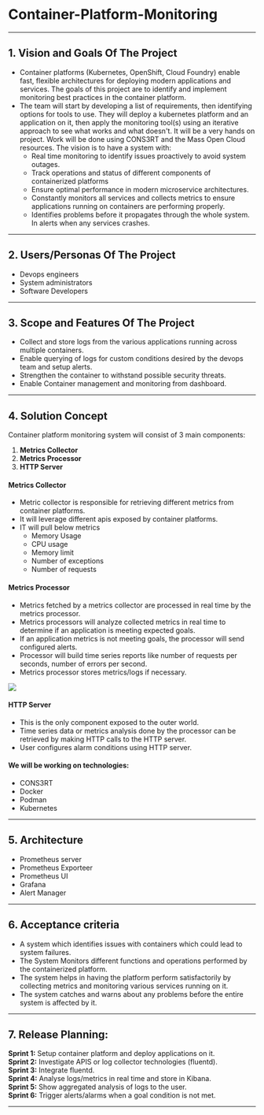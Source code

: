 # Container-Platform-Monitoring

** **

## 1. Vision and Goals Of The Project

* Container platforms (Kubernetes, OpenShift, Cloud Foundry) enable fast, flexible architectures for deploying modern applications and services. The goals of this project are to identify and implement monitoring best practices in the container platform.
* The team will start by developing a list of requirements, then identifying options for tools to use. They will deploy a kubernetes platform and an application on it, then apply the monitoring tool(s) using an iterative approach to see what works and what doesn't. It will be a very hands on project. Work will be done using CONS3RT and the Mass Open Cloud resources. The vision is to have a system with:
    * Real time monitoring to identify issues proactively to avoid system outages. 
    * Track operations and status of different components of containerized platforms
    * Ensure optimal performance in modern microservice architectures.
    * Constantly monitors all services and collects metrics to ensure applications running on containers are performing properly.
    * Identifies problems before it propagates through the whole system. In alerts when any services crashes.


** **

## 2. Users/Personas Of The Project

* Devops engineers
* System administrators
* Software Developers

** **

## 3. Scope and Features Of The Project

* Collect and store logs from the various applications running across multiple containers.
* Enable querying of logs for custom conditions desired by the devops team and setup alerts.
* Strengthen the container to withstand possible security threats.
* Enable Container management and monitoring from dashboard. 


** **

## 4. Solution Concept

Container platform monitoring system will consist of 3 main components:
1. **Metrics Collector**
2. **Metrics Processor**
3. **HTTP Server**

#### Metrics Collector
   * Metric collector is responsible for retrieving different metrics from container platforms.
   * It will leverage different apis exposed by container platforms.
   * IT will pull below metrics
        * Memory Usage
        * CPU usage
        * Memory limit
        * Number of exceptions
        * Number of requests
        
#### Metrics Processor

   * Metrics fetched by a metrics collector are processed in real time by the metrics processor.
   * Metrics processors will analyze collected metrics in real time to determine if an application is meeting expected goals.
   * If an application metrics is not meeting goals, the processor will send configured alerts.
   * Processor will build time series reports like number of requests per seconds, number of errors per second.
   * Metrics processor stores metrics/logs if necessary.
   
![](https://imgur.com/bf0dK38.png)

#### HTTP Server

   * This is the only component exposed to the outer world.
   * Time series data or metrics analysis done by the processor can be retrieved by making HTTP calls to the HTTP server.
   * User configures alarm conditions using HTTP server.
   
#### We will be working on technologies: 
   * CONS3RT
   * Docker
   * Podman
   * Kubernetes

** **   

## 5. Architecture 

   * Prometheus server
   * Prometheus Exporteer
   * Prometheus UI
   * Grafana
   * Alert Manager

** ** 
   
## 6. Acceptance criteria

   * A system which identifies issues with containers which could lead to system failures.
   * The System Monitors different functions and operations performed by the containerized platform.
   * The system helps in having the platform perform satisfactorily by collecting metrics and monitoring various services running on it.
   * The system catches and warns about any problems before the entire system is affected by it.

** ** 

## 7.  Release Planning:

   **Sprint 1:** Setup container platform and deploy applications on it. <br>
   **Sprint 2:** Investigate APIS or log collector technologies (fluentd). <br>
   **Sprint 3:** Integrate fluentd. <br> 
   **Sprint 4:** Analyse logs/metrics in real time and store in Kibana. <br>
   **Sprint 5:** Show aggregated analysis of logs to the user. <br>
   **Sprint 6:** Trigger alerts/alarms when a goal condition is not met. <br>
 

** **
